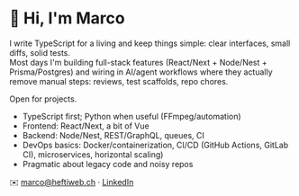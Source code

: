 # 👋 Hi, I'm Marco

I write TypeScript for a living and keep things simple: clear interfaces, small diffs, solid tests.  
Most days I'm building full-stack features (React/Next + Node/Nest + Prisma/Postgres) and wiring in AI/agent
workflows where they actually remove manual steps: reviews, test scaffolds, repo chores.

Open for projects.

- TypeScript first; Python when useful (FFmpeg/automation)
- Frontend: React/Next, a bit of Vue
- Backend: Node/Nest, REST/GraphQL, queues, CI
- DevOps basics: Docker/containerization, CI/CD (GitHub Actions, GitLab CI), microservices, horizontal scaling)
- Pragmatic about legacy code and noisy repos

✉️ marco@heftiweb.ch · [LinkedIn](https://www.linkedin.com/in/themarcohefti/)
